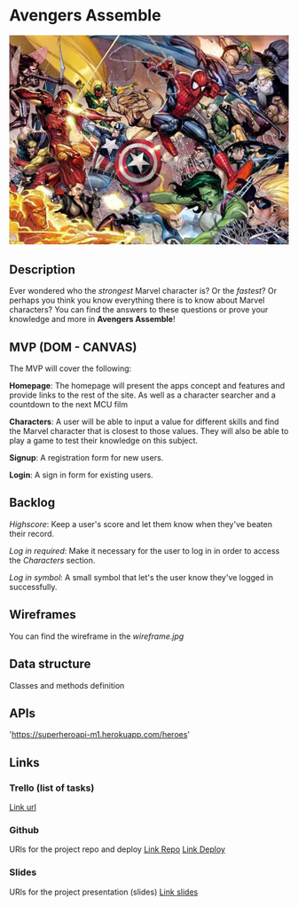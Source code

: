 # Avengers Assemble

<img src='./pics/fight.jpg' alt="marvel">

## Description
Ever wondered who the *strongest* Marvel character is? Or the *fastest*? 
Or perhaps you think you know everything there is to know about Marvel characters?
You can find the answers to these questions or prove your knowledge and more in **Avengers Assemble**!


## MVP (DOM - CANVAS)
The MVP will cover the following:

**Homepage**: The homepage will present the apps concept and features and provide links to the rest of the site. As well as a character searcher and a countdown to the next MCU film

**Characters**: A user will be able to input a value for different skills and find the Marvel character that is closest to those values.
They will also be able to play a game to test their knowledge on this subject.

**Signup**: A registration form for new users.

**Login**: A sign in form for existing users.

## Backlog    
*Highscore*: Keep a user's score and let them know when they've beaten their record.

*Log in required*: Make it necessary for the user to log in in order to access the *Characters* section.

*Log in symbol*: A small symbol that let's the user know they've logged in successfully.

## Wireframes    
You can find the wireframe in the *wireframe.jpg*


## Data structure
Classes and methods definition


## APIs
'https://superheroapi-m1.herokuapp.com/heroes'


## Links


### Trello (list of tasks)
[Link url](https://trello.com/b/zhPxnUFt/proyecto-1)


### Github
URls for the project repo and deploy
[Link Repo](https://github.com/EBM90/Avengers_Assemble)
[Link Deploy](https://ebm90.github.io/Avengers_Assemble/)


### Slides
URls for the project presentation (slides)
[Link slides](https://docs.google.com/presentation/d/1Ys1WSpkJrm0iYDmOjLjvgvTFK6Ogi8orDjjXAxFeQT8/edit#slide=id.g53cc352e8e_0_5)